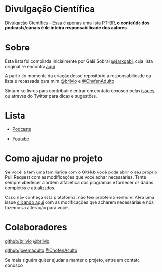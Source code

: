 # Divulgação Científica 
Divulgação Científica - Essa é apenas uma lista PT-BR, **o conteúdo dos podcasts/canais é de inteira responsabilidade dos autores**

# Sobre
Esta lista foi compilada inicialmente por Gabi Sobral [@darkgabi](http://twitter.com/darkgabi), cuja lista original se encontra [aqui](https://docs.google.com/spreadsheets/d/1qXiDGiwXEXVvPMf_Kf-t3qeUnthFGz4GLL3uoCmRQek/edit?usp=sharing)

A partir do momento da criação desse repositório a responsabilidade da lista é repassada para mim [@brilvio](http://twitter.com/brilvio) e [@ChofenAdulto](http://twiter.com/ChofenAdulto)

Sintam-se livres para contribuir e entrar em contato conosco pelas [issues](https://github.com/brilvio/divulgacaocientifica/issues/new), ou através do Twitter para dicas e sugestões.

# Lista
* [Podcasts](PODCASTS.md)  

* [Youtube](YOUTUBE.md)

# Como ajudar no projeto
Se você já tem uma familiaride com o GitHub você pode abrir o seu próprio Pull Request com as modificações que você achar necessárias. Tente sempre obedecer a ordem alfabética dos programas e fornecer os dados completos e atualizados.

Caso não conheça esta plataforma, não tem problema nenhum! Abra uma issue [clicando aqui](https://github.com/brilvio/divulgacaocientifica/issues/new) com as modificações que acharem necessárias e nós fazemos a alteração para você.

# Colaboradores
[github/brilvio](https://github.com/brilvio) [@brilvio](http://twitter.com/brilvio)

[github/jovemadulto](https://github.com/jovemadulto) [@ChofenAdulto](http://twiter.com/ChofenAdulto) 

Se mais alguém quiser ajudar a manter o projeto, entre em contato conosco.
